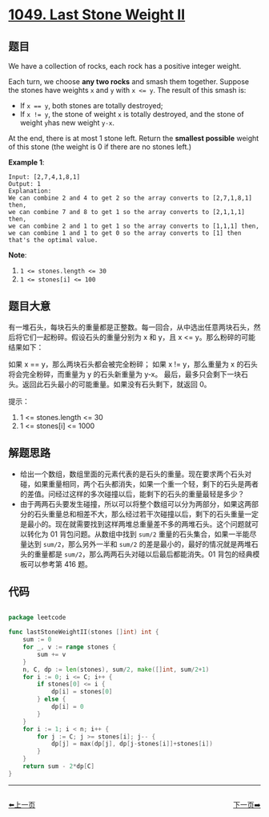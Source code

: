 # [1049. Last Stone Weight II](https://leetcode.com/problems/last-stone-weight-ii/)

## 题目

We have a collection of rocks, each rock has a positive integer weight.

Each turn, we choose **any two rocks** and smash them together. Suppose the stones have weights `x` and `y` with `x <= y`. The result of this smash is:

- If `x == y`, both stones are totally destroyed;
- If `x != y`, the stone of weight `x` is totally destroyed, and the stone of weight `y`has new weight `y-x`.

At the end, there is at most 1 stone left. Return the **smallest possible** weight of this stone (the weight is 0 if there are no stones left.)

**Example 1**:

    Input: [2,7,4,1,8,1]
    Output: 1
    Explanation: 
    We can combine 2 and 4 to get 2 so the array converts to [2,7,1,8,1] then,
    we can combine 7 and 8 to get 1 so the array converts to [2,1,1,1] then,
    we can combine 2 and 1 to get 1 so the array converts to [1,1,1] then,
    we can combine 1 and 1 to get 0 so the array converts to [1] then that's the optimal value.

**Note**:

1. `1 <= stones.length <= 30`
2. `1 <= stones[i] <= 100`



## 题目大意

有一堆石头，每块石头的重量都是正整数。每一回合，从中选出任意两块石头，然后将它们一起粉碎。假设石头的重量分别为 x 和 y，且 x <= y。那么粉碎的可能结果如下：

如果 x == y，那么两块石头都会被完全粉碎；
如果 x != y，那么重量为 x 的石头将会完全粉碎，而重量为 y 的石头新重量为 y-x。
最后，最多只会剩下一块石头。返回此石头最小的可能重量。如果没有石头剩下，就返回 0。

提示：

1. 1 <= stones.length <= 30
2. 1 <= stones[i] <= 1000


## 解题思路


- 给出一个数组，数组里面的元素代表的是石头的重量。现在要求两个石头对碰，如果重量相同，两个石头都消失，如果一个重一个轻，剩下的石头是两者的差值。问经过这样的多次碰撞以后，能剩下的石头的重量最轻是多少？
- 由于两两石头要发生碰撞，所以可以将整个数组可以分为两部分，如果这两部分的石头重量总和相差不大，那么经过若干次碰撞以后，剩下的石头重量一定是最小的。现在就需要找到这样两堆总重量差不多的两堆石头。这个问题就可以转化为 01 背包问题。从数组中找到 `sum/2` 重量的石头集合，如果一半能尽量达到 `sum/2`，那么另外一半和 `sum/2` 的差是最小的，最好的情况就是两堆石头的重量都是 `sum/2`，那么两两石头对碰以后最后都能消失。01 背包的经典模板可以参考第 416 题。


## 代码

```go

package leetcode

func lastStoneWeightII(stones []int) int {
	sum := 0
	for _, v := range stones {
		sum += v
	}
	n, C, dp := len(stones), sum/2, make([]int, sum/2+1)
	for i := 0; i <= C; i++ {
		if stones[0] <= i {
			dp[i] = stones[0]
		} else {
			dp[i] = 0
		}
	}
	for i := 1; i < n; i++ {
		for j := C; j >= stones[i]; j-- {
			dp[j] = max(dp[j], dp[j-stones[i]]+stones[i])
		}
	}
	return sum - 2*dp[C]
}

```


----------------------------------------------
<div style="display: flex;justify-content: space-between;align-items: center;">
<p><a href="https://books.halfrost.com/leetcode/ChapterFour/1047.Remove-All-Adjacent-Duplicates-In-String/">⬅️上一页</a></p>
<p><a href="https://books.halfrost.com/leetcode/ChapterFour/1051.Height-Checker/">下一页➡️</a></p>
</div>
